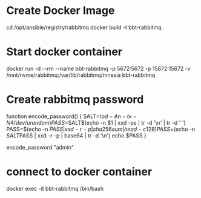 # Create Docker Image
cd /opt/ansible/registry/rabbitmq
docker build -t bbt-rabbitmq .

# Start docker container
docker run -d --rm --name bbt-rabbitmq -p 5672:5672 -p 15672:15672 -v /mnt/nvme/rabbitmq:/var/lib/rabbitmq/mnesia bbt-rabbitmq

# Create rabbitmq password
function encode_password()
{
    SALT=$(od -A n -t x -N 4 /dev/urandom)
    PASS=$SALT$(echo -n $1 | xxd -ps | tr -d '\n' | tr -d ' ')
    PASS=$(echo -n $PASS | xxd -r -p | sha256sum | head -c 128)
    PASS=$(echo -n $SALT$PASS | xxd -r -p | base64 | tr -d '\n')
    echo $PASS
}

encode_password "admin"

# connect to docker container
docker exec -it bbt-rabbitmq /bin/bash